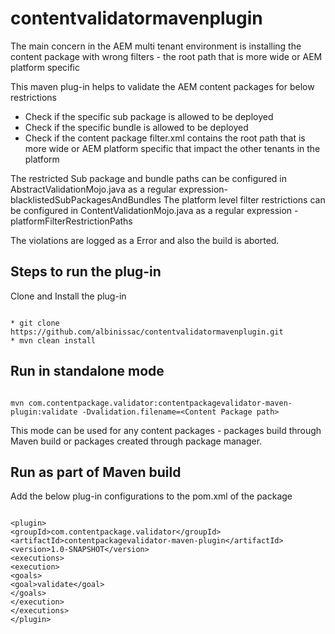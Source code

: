 # contentvalidatormavenplugin

The main concern in the AEM multi tenant environment is installing the content package with wrong filters - the root path that is more wide or AEM platform specific

This maven plug-in helps to validate the AEM content packages for below restrictions

- Check if the specific sub package is allowed to be deployed
- Check if the specific bundle is allowed to be deployed
- Check if the content package filter.xml contains the root path that is more wide or AEM platform specific that impact the other tenants in the platform

The restricted Sub package and bundle paths can be configured in AbstractValidationMojo.java as a regular expression- blacklistedSubPackagesAndBundles
The platform level filter restrictions can be configured in ContentValidationMojo.java as a regular expression - platformFilterRestrictionPaths

The violations are logged as a Error and also the build is aborted.

## Steps to run the plug-in

Clone and Install the plug-in

```

* git clone https://github.com/albinissac/contentvalidatormavenplugin.git
* mvn clean install

```

## Run in standalone mode 

```

mvn com.contentpackage.validator:contentpackagevalidator-maven-plugin:validate -Dvalidation.filename=<Content Package path>

```

This mode can be used for any content packages - packages build through Maven build or packages created through package manager.


## Run as part of Maven build
 Add the below plug-in configurations to the pom.xml of the package

 ```
 
<plugin>
<groupId>com.contentpackage.validator</groupId>
<artifactId>contentpackagevalidator-maven-plugin</artifactId>
<version>1.0-SNAPSHOT</version>
<executions>
<execution>
<goals>
<goal>validate</goal>
</goals>
</execution>
</executions>
</plugin>

```

